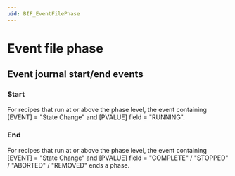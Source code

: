 ```yaml
---
uid: BIF_EventFilePhase
---
```


# Event file phase

<!-- Customized for FactoryTalk. Removed headings about SQL start/end events -->

## Event journal start/end events

### Start

For recipes that run at or above the phase level, the event containing [EVENT] = "State Change" and [PVALUE] field = "RUNNING".

### End

For recipes that run at or above the phase level, the event containing [EVENT] = "State Change" and [PVALUE] field = "COMPLETE" / "STOPPED" / "ABORTED" / "REMOVED" ends a phase.
